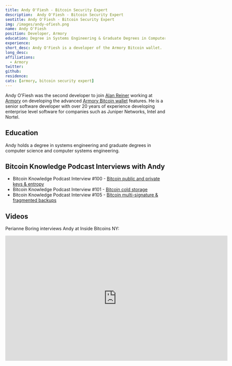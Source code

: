 ```yaml
---
title: Andy O'Fiesh - Bitcoin Security Expert
description:  Andy O'Fiesh - Bitcoin Security Expert
seotitle: Andy O'Fiesh - Bitcoin Security Expert
img: /images/andy-ofiesh.png
name: Andy O'Fiesh
position: Developer, Armory
education: Degree in Systems Engineering & Graduate Degrees in Computer Science and Computer Systems Engineering
experience:
short_desc: Andy O'Fiesh is a developer of the Armory Bitcoin wallet.
long_desc:
affiliations:
  - Armory
twitter:
github:
residence:
cats: [armory, bitcoin security expert]
---
```

Andy O'Fiesh was the second developer to join [Alan Reiner](/alan-reiner-bitcoin-security-expert/) working at [Armory](/armory/) on developing the advanced <a href="https://www.bitcoinarmory.com/">Armory Bitcoin wallet</a> features. He is a senior software developer with over 20 years of experience developing enterprise level software for companies such as Juniper Networks, Intel and Nortel.

## Education

Andy holds a degree in systems engineering and graduate degrees in computer science and computer systems engineering.

## Bitcoin Knowledge Podcast Interviews with Andy

<ul>
<li>Bitcoin Knowledge Podcast Interview #100 - <a href="/bitcoin-private-keys-entropy/">Bitcoin public and private keys & entropy</a></li>
<li>Bitcoin Knowledge Podcast Interview #101 - <a href="/bitcoin-cold-storage/">Bitcoin cold storage</a></li>
<li>Bitcoin Knowledge Podcast Interview #105 - <a href="/bitcoin-multi-signature-fragmented-backups/">Bitcoin multi-signature & fragmented backups</a></li>
</ul>

## Videos

Perianne Boring interviews Andy at Inside Bitcoins NY:

<iframe width="700" height="394" src="https://www.youtube.com/embed/qTgf2LZHv9A" frameborder="0" allowfullscreen></iframe>

